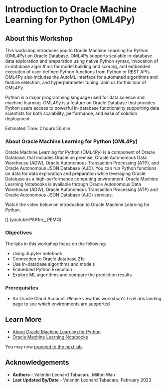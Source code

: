 # Introduction to Oracle Machine Learning for Python (OML4Py)

## About this Workshop

This workshop introduces you to Oracle Machine Learning for Python (OML4Py) on Oracle Database. OML4Py supports scalable in-database data exploration and preparation using native Python syntax, invocation of in-database algorithms for model building and scoring, and embedded execution of user-defined Python functions from Python or REST APIs. OML4Py also includes the AutoML interface for automated algorithms and feature selection, and hyperparameter tuning. Join us for this tour of OML4Py.

Python is a major programming language used for data science and machine learning. OML4Py is a feature on Oracle Database that provides Python users access to powerful in-database functionality supporting data scientists for both scalability, performance, and ease of solution deployment.  

Estimated Time:  2 hours 50 min

### **About Oracle Machine Learning for Python (OML4Py)**

Oracle Machine Learning for Python (OML4Py) is a component of Oracle Database, that includes Oracle on premise, Oracle Autonomous Data Warehouse (ADW), Oracle Autonomous Transaction Processing (ATP), and Oracle Autonomous JSON Database (AJD).  You can run Python functions on data for data exploration and preparation while leveraging Oracle Database as a high-performance computing environment. Oracle Machine Learning Notebooks is available through Oracle Autonomous Data Warehouse (ADW), Oracle Autonomous Transaction Processing (ATP) and Oracle Autonomous JSON Database (AJD) services.

Watch the video below on introduction to Oracle Machine Learning for Python.

[] (youtube:P861m__PEMQ)

### Objectives

The labs in this workshop focus on the following:
* Using Jupyter notebook
* Connection to Oracle database 21c
* Use In-database algorithms and models
* Embedded Python Execution
* Explore ML algorithms and compare the prediction results

### Prerequisites

- An Oracle Cloud Account. Please view this workshop's LiveLabs landing page to see which environments are supported


## Learn More

* [About Oracle Machine Learning for Python](https://docs.oracle.com/en/database/oracle/machine-learning/oml4py/1/index.html)
* [Oracle Machine Learning Notebooks](https://docs.oracle.com/en/database/oracle/machine-learning/oml-notebooks/)

You may now [proceed to the next lab](#next).

## Acknowledgements
* **Authors** - Valentin Leonard Tabacaru, Milton Wan
* **Last Updated By/Date** -  Valentin Leonard Tabacaru, February 2023
